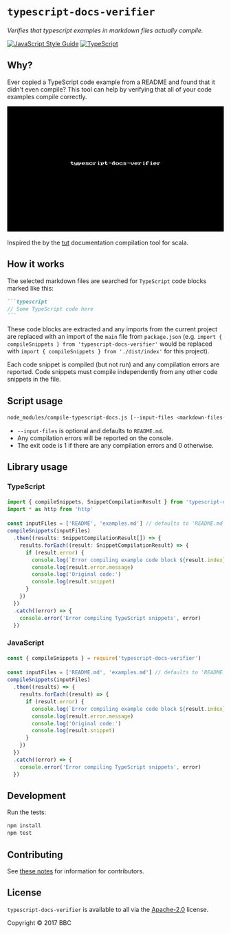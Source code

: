 # `typescript-docs-verifier`

_Verifies that typescript examples in markdown files actually compile._

[![JavaScript Style Guide](https://img.shields.io/badge/code_style-standard-brightgreen.svg)](https://standardjs.com)
[![TypeScript](https://badges.frapsoft.com/typescript/code/typescript.svg?v=101)](https://github.com/ellerbrock/typescript-badges/)

## Why?

Ever copied a TypeScript code example from a README and found that it didn't even compile? This tool can help by verifying that all of your code examples compile correctly.

![demo](demo.gif)

Inspired the by the [tut](https://github.com/tpolecat/tut) documentation compilation tool for scala.

## How it works

The selected markdown files are searched for `TypeScript` code blocks marked like this:

````Markdown
```typescript
// Some TypeScript code here
```
````

These code blocks are extracted and any imports from the current project are replaced with an import of the `main` file from `package.json` (e.g. `import { compileSnippets } from 'typescript-docs-verifier'` would be replaced with `import { compileSnippets } from './dist/index'` for this project).

Each code snippet is compiled (but not run) and any compilation errors are reported. Code snippets must compile independently from any other code snippets in the file.

## Script usage

```bash
node_modules/compile-typescript-docs.js [--input-files <markdown-files-to-test>]
```

* `--input-files` is optional and defaults to `README.md`.
* Any compilation errors will be reported on the console.
* The exit code is 1 if there are any compilation errors and 0 otherwise.

## Library usage

### TypeScript

```typescript
import { compileSnippets, SnippetCompilationResult } from 'typescript-docs-verifier'
import * as http from 'http'

const inputFiles = ['README', 'examples.md'] // defaults to 'README.md' if not provided
compileSnippets(inputFiles)
  .then((results: SnippetCompilationResult[]) => {
    results.forEach((result: SnippetCompilationResult) => {
      if (result.error) {
        console.log(`Error compiling example code block ${result.index} in file ${result.file}`)
        console.log(result.error.message)
        console.log('Original code:')
        console.log(result.snippet)
      }
    })
  })
  .catch((error) => {
    console.error('Error compiling TypeScript snippets', error)
  })
```

### JavaScript

```javascript
const { compileSnippets } = require('typescript-docs-verifier')

const inputFiles = ['README.md', 'examples.md'] // defaults to 'README.md' if not provided
compileSnippets(inputFiles)
  .then((results) => {
    results.forEach((result) => {
      if (result.error) {
        console.log(`Error compiling example code block ${result.index} in file ${result.file}`)
        console.log(result.error.message)
        console.log('Original code:')
        console.log(result.snippet)
      }
    })
  })
  .catch((error) => {
    console.error('Error compiling TypeScript snippets', error)
  })
```

## Development

Run the tests:

```sh
npm install
npm test
```

## Contributing

See [these notes](./.github/CONTRIBUTING.md) for information for contributors.

## License

`typescript-docs-verifier` is available to all via the [Apache-2.0](./LICENSE) license.

Copyright &copy; 2017 BBC
